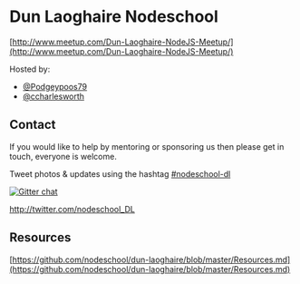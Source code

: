 # Dun Laoghaire Nodeschool

[http://www.meetup.com/Dun-Laoghaire-NodeJS-Meetup/](http://www.meetup.com/Dun-Laoghaire-NodeJS-Meetup/)

Hosted by:
- [@Podgeypoos79](http://twitter.com/Podgeypoos79)
- [@ccharlesworth](http://twitter.com/ccharlesworth)

## Contact

If you would like to help by mentoring or sponsoring us then please get in touch, everyone is welcome.

Tweet photos & updates using the hashtag [#nodeschool-dl](https://twitter.com/search?q=nodeschool-dl)

[![Gitter chat](https://badges.gitter.im/nodeschool/dun-laoghaire.png)](https://gitter.im/nodeschool/dun-laoghaire)

http://twitter.com/nodeschool_DL

## Resources

[https://github.com/nodeschool/dun-laoghaire/blob/master/Resources.md](https://github.com/nodeschool/dun-laoghaire/blob/master/Resources.md)

